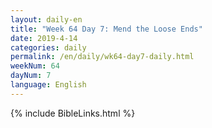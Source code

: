 ```yaml
---
layout: daily-en
title: "Week 64 Day 7: Mend the Loose Ends"
date: 2019-4-14 
categories: daily
permalink: /en/daily/wk64-day7-daily.html
weekNum: 64
dayNum: 7
language: English
---
```


{% include BibleLinks.html %} 
